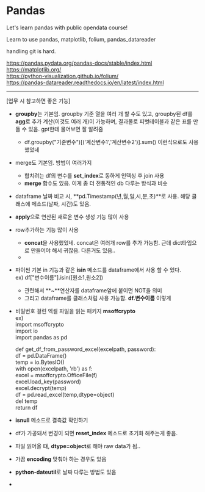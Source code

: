 # Pandas
Let's learn pandas with public opendata course!

Learn to use pandas, matplotlib, folium, pandas_datareader

handling git is hard.

https://pandas.pydata.org/pandas-docs/stable/index.html  
https://matplotlib.org/  
https://python-visualization.github.io/folium/  
https://pandas-datareader.readthedocs.io/en/latest/index.html  

***

[업무 시 참고하면 좋은 기능]

- **groupby**는 기본임. groupby 기준 열을 여러 개 할 수도 있고, groupby된 df를 **agg**로 추가 계산(이것도 여러 개)이 가능하며, 결과물로 피벗테이블과 같은 표를 만들 수 있음. gpt한테 물어보면 잘 알려줌  
    - df.groupby("기준변수")[('계산변수1','계산변수2')].sum() 이런식으로도 사용했었네  
- merge도 기본임. 방법이 여러가지  
    - 합치려는 df의 변수를 **set_index**로 동하게 인덱싱 후 join 사용  
    -   **merge** 함수도 있음. 이게 좀 더 전통적인 db 다루는 방식과 비슷  
- dataframe 날짜 비교 시, **pd.Timestamp(년,월,일,시,분,초)**로 사용. 해당 클래스에 메소드(날짜, 시간)도 있음.  
- **apply**으로 연산된 새로운 변수 생성 기능 많이 사용  
- row추가하는 기능 많이 사용  
    - **concat**을 사용했었네. concat은 여러개 row를 추가 가능함. 근데 dict타입으로 만들어야 해서 귀찮음. 다른거도 있음..  
    - 
- 파이썬 기본 in 기능과 같은 **isin** 메소드를 dataframe에서 사용 할 수 있다.  
    ex) df["변수이름"].isin([원소1,원소2])  
    - 관련해서 **~**연산자를 dataframe앞에 붙이면 NOT을 의미  
    - 그리고 dataframe를 클래스처럼 사용 가능함. **df.변수이름** 이렇게  
- 비밀번호 걸린 엑셀 파일을 읽는 패키지 **msoffcrypto**  
    ex)  
    import msoffcrypto  
    import io  
    import pandas as pd  
  
    def get_df_from_password_excel(excelpath, password):  
        df = pd.DataFrame()  
        temp = io.BytesIO()  
        with open(excelpath, 'rb') as f:  
            excel = msoffcrypto.OfficeFile(f)  
            excel.load_key(password)  
            excel.decrypt(temp)  
            df = pd.read_excel(temp,dtype=object)  
            del temp  
        return df  
- **isnull** 메소드로 결측값 확인하기  
- df가 가공돼서 변경이 되면 **reset_index** 메소드로 초기화 해주는게 좋음.  
- 파일 읽어올 떄, **dtype=object**로 해야 raw data가 됨..  
- 가끔 **encoding** 맞춰야 하는 경우도 있음  
- **python-dateutil**로 날짜 다루는 방법도 있음  
- 